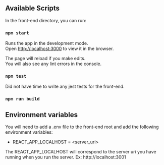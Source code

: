 ## Available Scripts

In the front-end directory, you can run:

### `npm start`

Runs the app in the development mode.\
Open [http://localhost:3000](http://localhost:3000) to view it in the browser.

The page will reload if you make edits.\
You will also see any lint errors in the console.

### `npm test`

Did not have time to write any jest tests for the front-end.

### `npm run build`

## Environment variables

You will need to add a .env file to the front-end root and add the following environment variables:

- REACT_APP_LOCALHOST = <server_uri>

The REACT_APP_LOCALHOST will correspond to the server uri you have running when you run the server.
Ex: http://localhost:3001
